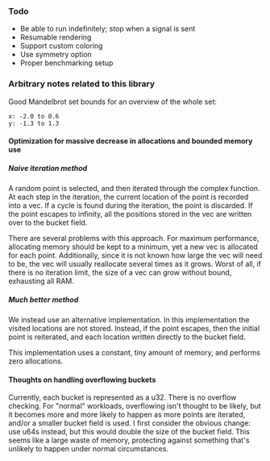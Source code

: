 ### Todo

* Be able to run indefinitely; stop when a signal is sent
* Resumable rendering
* Support custom coloring
* Use symmetry option
* Proper benchmarking setup

### Arbitrary notes related to this library

Good Mandelbrot set bounds for an overview of the whole set:

```
x: -2.0 to 0.6
y: -1.3 to 1.3
```

#### Optimization for massive decrease in allocations and bounded memory use

##### Naive iteration method

A random point is selected, and then iterated through the complex function. At each step in the iteration, the current location of the point is recorded into a vec. If a cycle is found during the iteration, the point is discarded. If the point escapes to infinity, all the positions stored in the vec are written over to the bucket field.

There are several problems with this approach. For maximum performance, allocating memory should be kept to a minimum, yet a new vec is allocated for each point. Additionally, since it is not known how large the vec will need to be, the vec will usually reallocate several times as it grows. Worst of all, if there is no iteration limit, the size of a vec can grow without bound, exhausting all RAM.

##### Much better method

We instead use an alternative implementation. In this implementation the visited locations are not stored. Instead, if the point escapes, then the initial point is reiterated, and each location written directly to the bucket field.

This implementation uses a constant, tiny amount of memory, and performs zero allocations.

#### Thoughts on handling overflowing buckets

Currently, each bucket is represented as a u32. There is no overflow checking. For "normal" workloads, overflowing isn't thought to be likely, but it becomes more and more likely to happen as more points are iterated, and/or a smaller bucket field is used. I first consider the obvious change: use u64s instead, but this would double the size of the bucket field. This seems like a large waste of memory, protecting against something that's unlikely to happen under normal circumstances.
